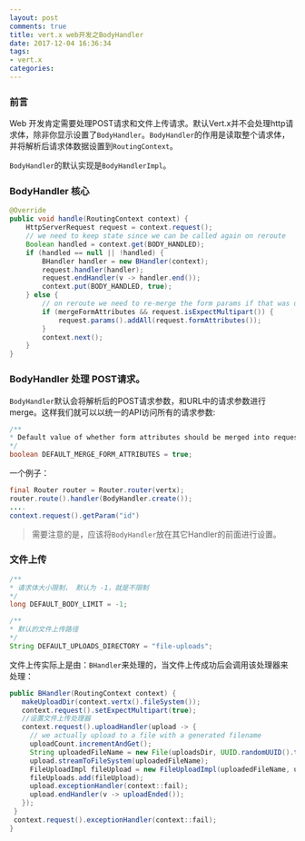 ```yaml
---
layout: post
comments: true
title: vert.x web开发之BodyHandler
date: 2017-12-04 16:36:34
tags:
- vert.x
categories:
---
```



### 前言

Web 开发肯定需要处理POST请求和文件上传请求。默认Vert.x并不会处理http请求体，除非你显示设置了`BodyHandler`。`BodyHandler`的作用是读取整个请求体，并将解析后请求体数据设置到`RoutingContext`。

`BodyHandler`的默认实现是`BodyHandlerImpl`。

### BodyHandler 核心

```java
@Override
public void handle(RoutingContext context) {
    HttpServerRequest request = context.request();
    // we need to keep state since we can be called again on reroute
    Boolean handled = context.get(BODY_HANDLED);
    if (handled == null || !handled) {
        BHandler handler = new BHandler(context);
        request.handler(handler);
        request.endHandler(v -> handler.end());
        context.put(BODY_HANDLED, true);
    } else {
        // on reroute we need to re-merge the form params if that was desired
        if (mergeFormAttributes && request.isExpectMultipart()) {
            request.params().addAll(request.formAttributes());
        }
        context.next();
    }
}
```

### BodyHandler 处理 POST请求。

<!-- more -->

`BodyHandler`默认会将解析后的POST请求参数，和URL中的请求参数进行merge。这样我们就可以以统一的API访问所有的请求参数:

```java  BodyHandler
/**
* Default value of whether form attributes should be merged into request params
*/
boolean DEFAULT_MERGE_FORM_ATTRIBUTES = true;
```

一个例子：

```java
final Router router = Router.router(vertx);
router.route().handler(BodyHandler.create());
....
context.request().getParam("id")
```

> 需要注意的是，应该将`BodyHandler`放在其它Handler的前面进行设置。

### 文件上传

```java
/**
* 请求体大小限制， 默认为 -1，就是不限制
*/
long DEFAULT_BODY_LIMIT = -1;

/**
* 默认的文件上传路径
*/
String DEFAULT_UPLOADS_DIRECTORY = "file-uploads";
```

文件上传实际上是由：`BHandler`来处理的，当文件上传成功后会调用该处理器来处理：

```java
public BHandler(RoutingContext context) {
   makeUploadDir(context.vertx().fileSystem());
   context.request().setExpectMultipart(true);
   //设置文件上传处理器
   context.request().uploadHandler(upload -> {
     // we actually upload to a file with a generated filename
     uploadCount.incrementAndGet();
     String uploadedFileName = new File(uploadsDir, UUID.randomUUID().toString()).getPath();
     upload.streamToFileSystem(uploadedFileName);
     FileUploadImpl fileUpload = new FileUploadImpl(uploadedFileName, upload);
     fileUploads.add(fileUpload);
     upload.exceptionHandler(context::fail);
     upload.endHandler(v -> uploadEnded());
   });
 }
 context.request().exceptionHandler(context::fail);
}
```







